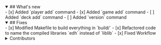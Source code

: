 <details open>
<summary>## What's new</summary>
- [x] Added `player add` command
- [x] Added `game add` command
- [ ] Added `deck add` command
- [ ] Added `version` command
</details>
<details open>
<summary>## Fixes</summary>
- [x] Modified Makefile to build everything in `build/`
- [x] Refactored code to name the compiled libraries `edh` instead of `liblib`
- [x] Fixed Workflow
<details>
<summary>Contributors</summary>
Just me for now! If you're interested, fork the project and make all the pull requests you want and you'll be listed here!
</details>
